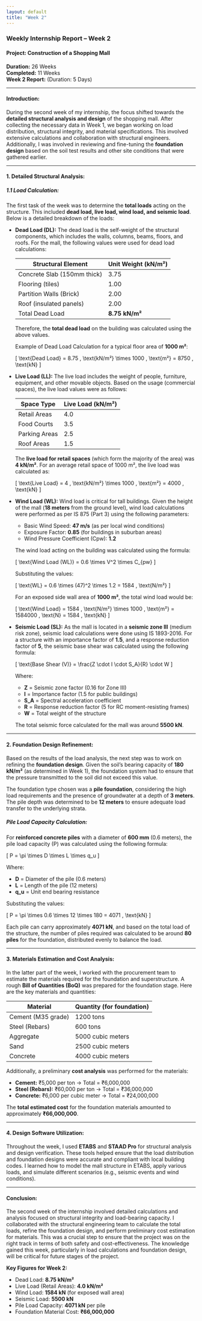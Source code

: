 ```yaml
---
layout: default
title: "Week 2"
---
```



### **Weekly Internship Report – Week 2**

#### **Project: Construction of a Shopping Mall**

**Duration:** 26 Weeks  
**Completed:** 11 Weeks  
**Week 2 Report:** (Duration: 5 Days)

---

#### **Introduction:**

During the second week of my internship, the focus shifted towards the **detailed structural analysis and design** of the shopping mall. After collecting the necessary data in Week 1, we began working on load distribution, structural integrity, and material specifications. This involved extensive calculations and collaboration with structural engineers. Additionally, I was involved in reviewing and fine-tuning the **foundation design** based on the soil test results and other site conditions that were gathered earlier.

---

#### **1. Detailed Structural Analysis:**

##### **1.1 Load Calculation:**
The first task of the week was to determine the **total loads** acting on the structure. This included **dead load, live load, wind load, and seismic load**. Below is a detailed breakdown of the loads:

- **Dead Load (DL):**
  The dead load is the self-weight of the structural components, which includes the walls, columns, beams, floors, and roofs. For the mall, the following values were used for dead load calculations:
  
  | Structural Element        | Unit Weight (kN/m²) |
  |---------------------------|--------------------|
  | Concrete Slab (150mm thick)| 3.75               |
  | Flooring (tiles)           | 1.00               |
  | Partition Walls (Brick)    | 2.00               |
  | Roof (insulated panels)    | 2.00               |
  | Total Dead Load            | **8.75 kN/m²**     |
  
  Therefore, the **total dead load** on the building was calculated using the above values.

  Example of Dead Load Calculation for a typical floor area of **1000 m²**:

  \[
  \text{Dead Load} = 8.75 \, \text{kN/m²} \times 1000 \, \text{m²} = 8750 \, \text{kN}
  \]

- **Live Load (LL):**
  The live load includes the weight of people, furniture, equipment, and other movable objects. Based on the usage (commercial spaces), the live load values were as follows:

  | Space Type       | Live Load (kN/m²) |
  |------------------|-------------------|
  | Retail Areas      | 4.0               |
  | Food Courts       | 3.5               |
  | Parking Areas     | 2.5               |
  | Roof Areas        | 1.5               |

  The **live load for retail spaces** (which form the majority of the area) was **4 kN/m²**. For an average retail space of 1000 m², the live load was calculated as:

  \[
  \text{Live Load} = 4 \, \text{kN/m²} \times 1000 \, \text{m²} = 4000 \, \text{kN}
  \]

- **Wind Load (WL):**
  Wind load is critical for tall buildings. Given the height of the mall (**18 meters** from the ground level), wind load calculations were performed as per IS 875 (Part 3) using the following parameters:
  
  - Basic Wind Speed: **47 m/s** (as per local wind conditions)
  - Exposure Factor: **0.85** (for buildings in suburban areas)
  - Wind Pressure Coefficient (Cpw): **1.2**
  
  The wind load acting on the building was calculated using the formula:

  \[
  \text{Wind Load (WL)} = 0.6 \times V^2 \times C_{pw}
  \]

  Substituting the values:

  \[
  \text{WL} = 0.6 \times (47)^2 \times 1.2 = 1584 \, \text{N/m²}
  \]

  For an exposed side wall area of **1000 m²**, the total wind load would be:

  \[
  \text{Wind Load} = 1584 \, \text{N/m²} \times 1000 \, \text{m²} = 1584000 \, \text{N} = 1584 \, \text{kN}
  \]

- **Seismic Load (SL):**
  As the mall is located in a **seismic zone III** (medium risk zone), seismic load calculations were done using IS 1893-2016. For a structure with an importance factor of **1.5**, and a response reduction factor of **5**, the seismic base shear was calculated using the following formula:

  \[
  \text{Base Shear (V)} = \frac{Z \cdot I \cdot S_A}{R} \cdot W
  \]

  Where:
  - **Z** = Seismic zone factor (0.16 for Zone III)
  - **I** = Importance factor (1.5 for public buildings)
  - **S_A** = Spectral acceleration coefficient
  - **R** = Response reduction factor (5 for RC moment-resisting frames)
  - **W** = Total weight of the structure

  The total seismic force calculated for the mall was around **5500 kN**.

---

#### **2. Foundation Design Refinement:**

Based on the results of the load analysis, the next step was to work on refining the **foundation design**. Given the soil’s bearing capacity of **180 kN/m²** (as determined in Week 1), the foundation system had to ensure that the pressure transmitted to the soil did not exceed this value.

The foundation type chosen was a **pile foundation**, considering the high load requirements and the presence of groundwater at a depth of **3 meters**. The pile depth was determined to be **12 meters** to ensure adequate load transfer to the underlying strata. 

##### **Pile Load Capacity Calculation:**
For **reinforced concrete piles** with a diameter of **600 mm** (0.6 meters), the pile load capacity (P) was calculated using the following formula:

\[
P = \pi \times D \times L \times q_u
\]

Where:
- **D** = Diameter of the pile (0.6 meters)
- **L** = Length of the pile (12 meters)
- **q_u** = Unit end bearing resistance

Substituting the values:

\[
P = \pi \times 0.6 \times 12 \times 180 = 4071 \, \text{kN}
\]

Each pile can carry approximately **4071 kN**, and based on the total load of the structure, the number of piles required was calculated to be around **80 piles** for the foundation, distributed evenly to balance the load.

---

#### **3. Materials Estimation and Cost Analysis:**

In the latter part of the week, I worked with the procurement team to estimate the materials required for the foundation and superstructure. A rough **Bill of Quantities (BoQ)** was prepared for the foundation stage. Here are the key materials and quantities:

| Material          | Quantity (for foundation) |
|-------------------|---------------------------|
| Cement (M35 grade)| 1200 tons                  |
| Steel (Rebars)    | 600 tons                   |
| Aggregate         | 5000 cubic meters          |
| Sand              | 2500 cubic meters          |
| Concrete          | 4000 cubic meters          |

Additionally, a preliminary **cost analysis** was performed for the materials:

- **Cement:** ₹5,000 per ton → Total = ₹6,000,000
- **Steel (Rebars):** ₹60,000 per ton → Total = ₹36,000,000
- **Concrete:** ₹6,000 per cubic meter → Total = ₹24,000,000

The **total estimated cost** for the foundation materials amounted to approximately **₹66,000,000**.

---

#### **4. Design Software Utilization:**

Throughout the week, I used **ETABS** and **STAAD Pro** for structural analysis and design verification. These tools helped ensure that the load distribution and foundation designs were accurate and compliant with local building codes. I learned how to model the mall structure in ETABS, apply various loads, and simulate different scenarios (e.g., seismic events and wind conditions).

---

#### **Conclusion:**

The second week of the internship involved detailed calculations and analysis focused on structural integrity and load-bearing capacity. I collaborated with the structural engineering team to calculate the total loads, refine the foundation design, and perform preliminary cost estimation for materials. This was a crucial step to ensure that the project was on the right track in terms of both safety and cost-effectiveness. The knowledge gained this week, particularly in load calculations and foundation design, will be critical for future stages of the project.

**Key Figures for Week 2:**
- Dead Load: **8.75 kN/m²**
- Live Load (Retail Areas): **4.0 kN/m²**
- Wind Load: **1584 kN** (for exposed wall area)
- Seismic Load: **5500 kN**
- Pile Load Capacity: **4071 kN** per pile
- Foundation Material Cost: **₹66,000,000**

